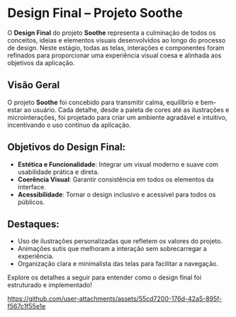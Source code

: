 # Design Final – Projeto Soothe

O **Design Final** do projeto **Soothe** representa a culminação de todos os conceitos, ideias e elementos visuais desenvolvidos ao longo do processo de design. Neste estágio, todas as telas, interações e componentes foram refinados para proporcionar uma experiência visual coesa e alinhada aos objetivos da aplicação.

## Visão Geral
O projeto **Soothe** foi concebido para transmitir calma, equilíbrio e bem-estar ao usuário. Cada detalhe, desde a paleta de cores até as ilustrações e microinterações, foi projetado para criar um ambiente agradável e intuitivo, incentivando o uso contínuo da aplicação.

## Objetivos do Design Final:
- **Estética e Funcionalidade**: Integrar um visual moderno e suave com usabilidade prática e direta.
- **Coerência Visual**: Garantir consistência em todos os elementos da interface.
- **Acessibilidade**: Tornar o design inclusivo e acessível para todos os públicos.

## Destaques:
- Uso de ilustrações personalizadas que refletem os valores do projeto.
- Animações sutis que melhoram a interação sem sobrecarregar a experiência.
- Organização clara e minimalista das telas para facilitar a navegação.

Explore os detalhes a seguir para entender como o design final foi estruturado e implementado!




https://github.com/user-attachments/assets/55cd7200-176d-42a5-895f-f567c1f55e1e

